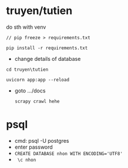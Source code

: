 # truyen/tutien
do sth with venv

```// pip freeze > requirements.txt```

```pip install -r requirements.txt```
- change details of database
  
```cd truyen\tutien```

```uvicorn app:app --reload```

- goto .../docs

  ```scrapy crawl hehe```


# psql
* cmd: psql -U postgres
* enter password
* ```CREATE DATABASE nhon WITH ENCODING='UTF8'```
* ``` \c nhon```
